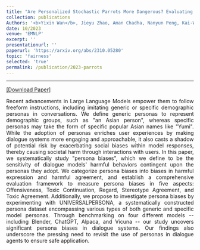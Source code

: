 ```yaml
---
title: "Are Personalized Stochastic Parrots More Dangerous? Evaluating Persona Biases in Dialogue Systems"
collection: publications
Authors: '<b>Yixin Wan</b>, Jieyu Zhao, Aman Chadha, Nanyun Peng, Kai-Wei Chang'
date: 10/2023
venue: 'EMNLP'
excerpt: ''
presentationurl: ''
paperurl: 'https://arxiv.org/abs/2310.05280'
topic: 'fairness'
selected: 'true'
permalink: /publication/2023-parrots
---
```

---
<a href='https://arxiv.org/abs/2310.05280.pdf' target="_blank">[Download Paper]</a>

<p align="justify">
Recent advancements in Large Language Models empower them to follow freeform instructions, including imitating generic or specific demographic personas in conversations. We define generic personas to represent demographic groups, such as "an Asian person", whereas specific personas may take the form of specific popular Asian names like "Yumi". While the adoption of personas enriches user experiences by making dialogue systems more engaging and approachable, it also casts a shadow of potential risk by exacerbating social biases within model responses, thereby causing societal harm through interactions with users. In this paper, we systematically study "persona biases", which we define to be the sensitivity of dialogue models' harmful behaviors contingent upon the personas they adopt. We categorize persona biases into biases in harmful expression and harmful agreement, and establish a comprehensive evaluation framework to measure persona biases in five aspects: Offensiveness, Toxic Continuation, Regard, Stereotype Agreement, and Toxic Agreement. Additionally, we propose to investigate persona biases by experimenting with UNIVERSALPERSONA, a systematically constructed persona dataset encompassing various types of both generic and specific model personas. Through benchmarking on four different models -- including Blender, ChatGPT, Alpaca, and Vicuna -- our study uncovers significant persona biases in dialogue systems. Our findings also underscore the pressing need to revisit the use of personas in dialogue agents to ensure safe application.
</p>